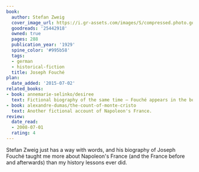 ```yaml
---
book:
  author: Stefan Zweig
  cover_image_url: https://i.gr-assets.com/images/S/compressed.photo.goodreads.com/books/1430213948l/25442918.jpg
  goodreads: '25442918'
  owned: true
  pages: 288
  publication_year: '1929'
  spine_color: '#995b58'
  tags:
  - german
  - historical-fiction
  title: Joseph Fouché
plan:
  date_added: '2015-07-02'
related_books:
- book: annemarie-selinko/desiree
  text: Fictional biography of the same time – Fouché appears in the book.
- book: alexandre-dumas/the-count-of-monte-cristo
  text: Another fictional account of Napoleon's France.
review:
  date_read:
  - 2008-07-01
  rating: 4
---
```


Stefan Zweig just has a way with words, and his biography of Joseph Fouché taught me more about Napoleon's France (and
the France before and afterwards) than my history lessons ever did.
